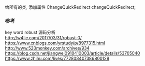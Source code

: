 给所有的类, 添加属性 ChangeQuickRedirect changeQuickRedirect;  


### 参考  
key word  robust 源码分析  
http://w4lle.com/2017/03/31/robust-0/  
https://www.cnblogs.com/yrstudy/p/8977315.html  
http://www.520monkey.com/archives/934  
https://blog.csdn.net/jiangwei0910410003/article/details/53705040  
https://www.zhihu.com/lives/772803407386800128  
